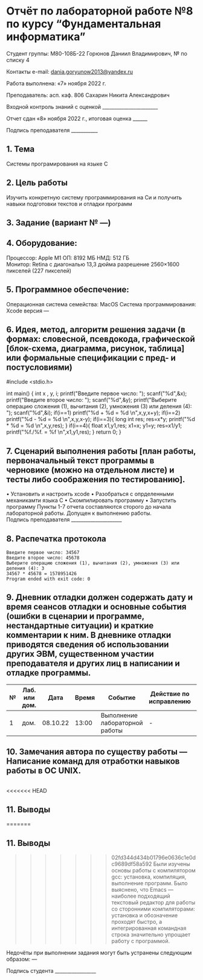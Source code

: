 # Отчёт по лабораторной работе №8 по курсу “Фундаментальная информатика”

Студент группы: М80-108Б-22 Горюнов Даниил Владимирович, № по списку 4 

Контакты e-mail: dania.goryunow2013@yandex.ru

Работа выполнена: «7» ноября 2022 г.

Преподаватель: асп. каф. 806 Сахарин Никита Александрович

Входной контроль знаний с оценкой _______________________

Отчет сдан «8» ноября 2022 г., итоговая оценка ______

Подпись преподавателя ___________


## 1. Тема
Системы програмирования на языке С
## 2. Цель работы
Изучить конкретную систему программирования на Си и получить навыки подготовки текстов и отладки программ
## 3. Задание (вариант № —)
## 4. Оборудование:
Процессор: Apple M1
ОП: 8192 МБ
НМД: 512 ГБ  
Монитор: Retina c диагональю 13,3 дюйма разрешение 2560×1600 пикселей (227 пикселей)
## 5. Программное обеспечение:
Операционная система семейства: MacOS 
Система программирования: Xcode версия — 
## 6. Идея, метод, алгоритм решения задачи (в формах: словесной, псевдокода, графической [блок-схема, диаграмма, рисунок, таблица] или формальные спецификации с пред- и постусловиями)
#include <stdio.h>

int main() {
    int x , y, i;
    printf("Введите первое число: ");
    scanf("%d",&x);
    printf("Введите второе число: ");
    scanf("%d",&y);
    printf("Выберите операцию сложения (1), вычитания (2), умножения (3) или деления (4): ");
    scanf("%d",&i);
    if(i==1)
        printf("%d + %d = %d \n",x,y,x+y);
    if(i==2)
        printf("%d - %d = %d \n",x,y,x-y);
    if(i==3){
        long int res;
        res=x*y;
        printf("%d * %d = %d \n",x,y,res);
    }
    if(i==4){
        float x1,y1,res;
        x1=x;
        y1=y;
        res=x1/y1;
        printf("%f./%f. = %f \n",x1,y1,res);
    }
    return 0;
}
## 7. Сценарий выполнения работы [план работы, первоначальный текст программы в черновике (можно на отдельном листе) и тесты либо соображения по тестированию]. 
•	Установить и настроить xcode
•	Разобраться с опрделенными механикамти языка С 
•	Скомпилировать программу
•	Запустить программу
Пункты 1-7 отчета составляются сторого до начала лабораторной работы.
Допущен к выполнению работы.  
Подпись преподавателя _____________________
## 8. Распечатка протокола 
```
Введите первое число: 34567
Введите второе число: 45678
Выберите операцию сложения (1), вычитания (2), умножения (3) или деления (4): 3
34567 * 45678 = 1578951426 
Program ended with exit code: 0
```
## 9. Дневник отладки должен содержать дату и время сеансов отладки и основные события (ошибки в сценарии и программе, нестандартные ситуации) и краткие комментарии к ним. В дневнике отладки приводятся сведения об использовании других ЭВМ, существенном участии преподавателя и других лиц в написании и отладке программы.

| № |  Лаб. или дом. | Дата | Время | Событие | Действие по исправлению | Примечание |
| ------ | ------ | ------ | ------ | ------ | ------ | ------ |
| 1 | дом. | 08.10.22 | 13:00 | Выполнение лабораторной работы | - | - |
## 10. Замечания автора по существу работы — Написание команд для отработки навыков работы в ОС UNIX.
```

```
<<<<<<< HEAD
## 11. Выводы
=======
## 11. Выводы
>>>>>>> 02fd344d434b01796e0636c1e0dc9689df58a592
Были изучены основы работы с компилятором gcc: установка, компиляция, выполнение программ. Было выяснено, что Emacs — наиболее подходящий текстовый редактор для работы со сторонними компиляторами: установка и обозначение проходят быстро, а интегрированная командная строка значительно упрощает работу с программой.

Недочёты при выполнении задания могут быть устранены следующим образом: —

Подпись студента _________________


